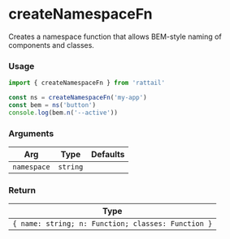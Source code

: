 # createNamespaceFn

Creates a namespace function that allows BEM-style naming of components and classes.

### Usage

```ts
import { createNamespaceFn } from 'rattail'

const ns = createNamespaceFn('my-app')
const bem = ns('button')
console.log(bem.n('--active'))
```

### Arguments

| Arg         | Type     | Defaults |
| ----------- | -------- | -------- |
| `namespace` | `string` |          |

### Return

| Type                                               |
| -------------------------------------------------- |
| `{ name: string; n: Function; classes: Function }` |
